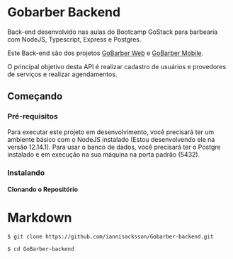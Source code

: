 # Gobarber Backend

Back-end desenvolvido nas aulas do Bootcamp GoStack para barbearia com NodeJS, Typescript, Express e Postgres.

Este Back-end são dos projetos [GoBarber Web](https://github.com/iannisacksson/GoBarber-Frontend) e [GoBarber Mobile](https://github.com/iannisacksson/GoBarber-mobile).

O principal objetivo desta API é realizar cadastro de usuários e provedores de serviços e realizar agendamentos.

## Começando

### Pré-requisitos

Para executar este projeto em desenvolvimento, você precisará ter um ambiente básico com o NodeJS instalado (Estou desenvolvendo ele na versão 12.14.1). Para usar o banco de dados, você precisará ter o Postgre instalado e em execução na sua máquina na porta padrão (5432).

### Instalando

#### Clonando o Repositório

# Markdown

```
$ git clone https://github.com/iannisacksson/Gobarber-backend.git

$ cd GoBarber-backend
```
